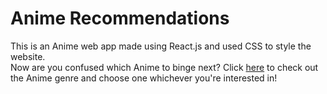 # Anime Recommendations

This is an Anime web app made using React.js and used CSS to style the website.
<br>
Now are you confused which Anime to binge next? Click <a href = "https://c1git.csb.app/" target = "_blank">here</a> to check out the Anime genre and choose one whichever you're interested in!